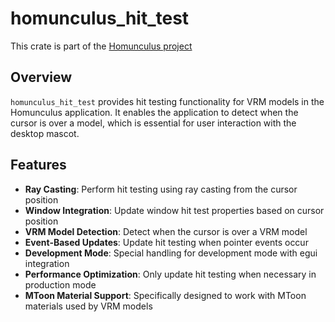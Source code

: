 # homunculus_hit_test

This crate is part of the [Homunculus project](https://github.com/not-elm/desktop_homunculus)

## Overview

`homunculus_hit_test` provides hit testing functionality for VRM models in the Homunculus application.
It enables the application to detect when the cursor is over a model, which is essential for user interaction with the
desktop mascot.

## Features

- **Ray Casting**: Perform hit testing using ray casting from the cursor position
- **Window Integration**: Update window hit test properties based on cursor position
- **VRM Model Detection**: Detect when the cursor is over a VRM model
- **Event-Based Updates**: Update hit testing when pointer events occur
- **Development Mode**: Special handling for development mode with egui integration
- **Performance Optimization**: Only update hit testing when necessary in production mode
- **MToon Material Support**: Specifically designed to work with MToon materials used by VRM models